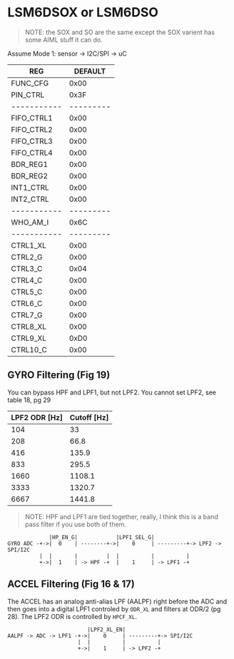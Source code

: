 # LSM6DSOX or LSM6DSO

> NOTE: the SOX and SO are the same except the 
> SOX varient has some AIML stuff it can do.

Assume Mode 1: sensor -> I2C/SPI -> uC

REG        | DEFAULT
-----------|---------
FUNC_CFG   | 0x00
PIN_CTRL   | 0x3F
-----------|---------
FIFO_CTRL1 | 0x00
FIFO_CTRL2 | 0x00
FIFO_CTRL3 | 0x00
FIFO_CTRL4 | 0x00
BDR_REG1   | 0x00
BDR_REG2   | 0x00
INT1_CTRL  | 0x00
INT2_CTRL  | 0x00
-----------|---------
WHO_AM_I   | 0x6C
-----------|---------
CTRL1_XL   | 0x00
CTRL2_G    | 0x00
CTRL3_C    | 0x04
CTRL4_C    | 0x00
CTRL5_C    | 0x00
CTRL6_C    | 0x00
CTRL7_G    | 0x00
CTRL8_XL   | 0x00
CTRL9_XL   | 0xD0
CTRL10_C   | 0x00

## GYRO Filtering (Fig 19)

You can bypass HPF and LPF1, but not LPF2.
You cannot set LPF2, see table 18, pg 29

LPF2 ODR [Hz] | Cutoff [Hz]
--------------|--------------
104           |   33
208           |   66.8
416           |   135.9
833           |   295.5
1660          |   1108.1
3333          |   1320.7
6667          |   1441.8

> NOTE: HPF and LPF1 are tied together, really, I think this is
> a band pass filter if you use both of them.

```
             |HP_EN_G|            |LPF1_SEL_G|
GYRO ADC -+->|  0    | --------+->|    0     | ---------+-> LPF2 -> SPI/I2C
          |  |       |         |  |          |          |
          +->|  1    | -> HPF -+  |    1     | -> LPF1 -+
```

## ACCEL Filtering (Fig 16 & 17)

The ACCEL has an analog anti-alias LPF (AALPF) right before the ADC
and then goes into a digital LPF1 controled by `ODR_XL` and filters
at ODR/2 (pg 28). The LPF2 ODR is controlled by `HPCF_XL`.

```
                         |LPF2_XL_EN|
AALPF -> ADC -> LPF1 -+->|    0     | ---------+-> SPI/I2C
                      |  |          |          |
                      +->|    1     | -> LPF2 -+
```